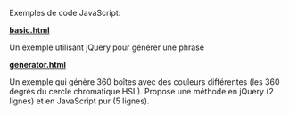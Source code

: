 Exemples de code JavaScript:

**[basic.html](basic.html)**

Un exemple utilisant jQuery pour générer une phrase

**[generator.html](generator.html)**

Un exemple qui génère 360 boîtes avec des couleurs différentes (les 360 degrés du cercle chromatique HSL). Propose une méthode en jQuery (2 lignes) et en JavaScript pur (5 lignes).